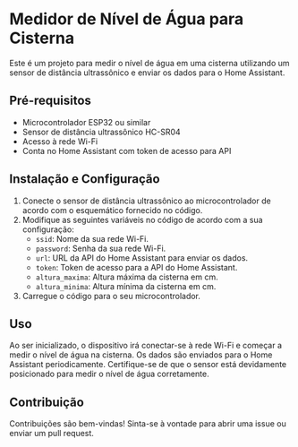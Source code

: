 # Medidor de Nível de Água para Cisterna

Este é um projeto para medir o nível de água em uma cisterna utilizando um sensor de distância ultrassônico e enviar os dados para o Home Assistant.

## Pré-requisitos

- Microcontrolador ESP32 ou similar
- Sensor de distância ultrassônico HC-SR04
- Acesso à rede Wi-Fi
- Conta no Home Assistant com token de acesso para API

## Instalação e Configuração

1. Conecte o sensor de distância ultrassônico ao microcontrolador de acordo com o esquemático fornecido no código.
2. Modifique as seguintes variáveis no código de acordo com a sua configuração:
   - `ssid`: Nome da sua rede Wi-Fi.
   - `password`: Senha da sua rede Wi-Fi.
   - `url`: URL da API do Home Assistant para enviar os dados.
   - `token`: Token de acesso para a API do Home Assistant.
   - `altura_maxima`: Altura máxima da cisterna em cm.
   - `altura_minima`: Altura mínima da cisterna em cm.
3. Carregue o código para o seu microcontrolador.

## Uso

Ao ser inicializado, o dispositivo irá conectar-se à rede Wi-Fi e começar a medir o nível de água na cisterna. Os dados são enviados para o Home Assistant periodicamente. Certifique-se de que o sensor está devidamente posicionado para medir o nível de água corretamente.

## Contribuição

Contribuições são bem-vindas! Sinta-se à vontade para abrir uma issue ou enviar um pull request.

